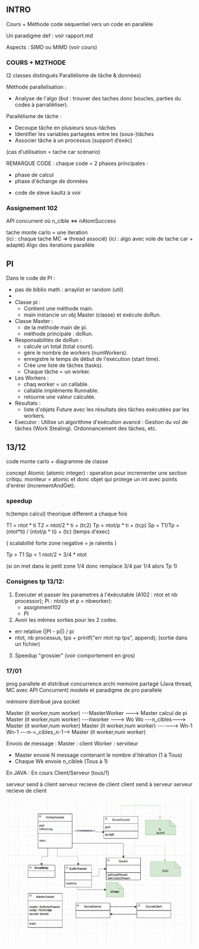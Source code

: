 ## INTRO

Cours + Méthode code séquentiel vers un code en parallèle

Un paradigme def : voir rapport.md

Aspects : SIMD ou MIMD (voir cours)

### COURS + M2THODE

(2 classes distingués Parallélisme de tâche & données)

Méthode parallelisation :
- Analyse de l'algo (but : trouver des taches donc boucles, parties du codes à parrallèliser).

Parallélisme de tâche :
- Decoupe tâche en plusieurs sous-tâches
- Identifier les variables partagées entre les (sous-)tâches 
- Associer tâche à un processus (support d’exéc)

(cas d'utilisation = tache car scénario)

REMARQUE CODE :
chaque code = 2 phases principales : 
- phase de calcul
- phase d'échange de données

+ code de steve kaultz à voir

### Assignement 102

API concurrent où n_cible <=> nAtomSuccess

tache monte carlo = une iteration        
(ici : chaque tache MC => thread associé)
(ici : algo avec vole de tache car + adapté)
Algo des iterations parallèle

## PI

Dans le code de PI : 
- pas de biblio math : arraylist er random (util)
- 
- Classe pi :
    - Contient une méthode main.
    - main instancie un obj Master (classe) et exécute  doRun.
- Classe Master :
    - de la méthode main de pi.
    - méthode principale : doRun.
- Responsabilités de doRun :
    - calcule un total (total count).
    - gére le nombre de workers (numWorkers).
    - enregistre le temps de début de l'exécution (start time).
    - Crée une liste de tâches (tasks).
    - Chaque tâche = un worker.
- Les Workers :
    - chaq worker = un callable.
    - callable implémente Runnable.
    - retourne une valeur calculée.
- Résultats :
    - liste d'objets Future avec les résultats des tâches exécutées par les workers.
- Executor :
Utilise un algorithme d'exécution avancé :
Gestion du vol de tâches (Work Stealing).
Ordonnancement des tâches, etc.

## 13/12

code monte carlo + diagramme de classe

concept Atomic (atomic integer) : operation pour incrementer une section critiqu.
moniteur = atomic et donc objet qui protege un int avec points d'entrer (incrementAndGet).

### speedup

tc(temps calcul) theorique different a chaque fois

T1 = ntot * ti
T2 = ntot/2 * ti + (tc2)
Tp = ntot/p * ti + (tcp)
Sp = T1/Tp  = (ntot*ti) / (ntot/p * ti) + (tc)
(temps d'exec)

( scalabilité forte  zone negative = je ralentis )

Tp > T1
Sp < 1
ntot/2 + 3/4 * ntot

(si on met dans le petit zone 1/4 donc remplace 3/4 par 1/4 alors Tp<T1 Sp > 1)

### Consignes tp 13/12: 

1) Executer et passer les parametres à l'éxécutable (A102 : ntot et nb processor);
   Pi : ntot/p et p = nbworker):
      - assignment102
      - PI 
2) Avoir les mêmes sorties pour les 2 codes.
- err relative (|PI - pi|) / pi
- ntot, nb processus, tps            + printf("err ntot np tps", append); (sortie dans un fichier)
3) Speedup "grossier" (voir comportement en gros)

### 17/01

prog parallele et distribué 
concurrence 
archi memoire partagé
(Java thread, MC avec API Concurrent) modele et paradigme de pro parallele 


mémoire distribué 
java socket 

Master (it worker,num worker) ---MasterWorker ---> Master calcul de pi
Master (it worker,num worker) ---itworker ---> Wo
Wo ---n_cibles---> Master (it worker,num worker)
Master (it worker,num worker) ------> Wn-1
Wn-1 ---n-=_cibles_n-1--> Master (it worker,num worker)


Envois de message : 
Master : client 
Worker : serviteur

* Master envoie N message contenant le nombre d'itération  (1 à Tous)
* Chaque Wk envoie n_ciblek (Tous à 1)

En JAVA : 
En cours Client/Serveur   (tous/1)

serveur send à client
serveur recieve de client 
client send à serveur
serveur recieve de client

![img.png](img.png)